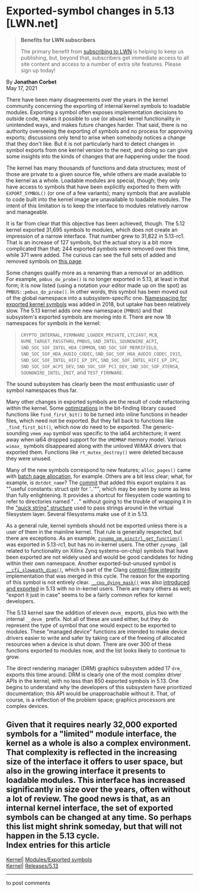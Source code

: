 # Exported-symbol changes in 5.13 [LWN.net]

> **Benefits for LWN subscribers**
> 
> The primary benefit from [subscribing to LWN](/Promo/nst-nag5/subscribe) is helping to keep us publishing, but, beyond that, subscribers get immediate access to all site content and access to a number of extra site features. Please sign up today! 

By **Jonathan Corbet**  
May 17, 2021 

There have been many disagreements over the years in the kernel community concerning the exporting of internal kernel symbols to loadable modules. Exporting a symbol often exposes implementation decisions to outside code, makes it possible to use (or abuse) kernel functionality in unintended ways, and makes future changes harder. That said, there is no authority overseeing the exporting of symbols and no process for approving exports; discussions only tend to arise when somebody notices a change that they don't like. But it is not particularly hard to detect changes in symbol exports from one kernel version to the next, and doing so can give some insights into the kinds of changes that are happening under the hood. 

The kernel has many thousands of functions and data structures; most of those are private to a given source file, while others are made available to the kernel as a whole. Loadable modules are special, though; they only have access to symbols that have been explicitly exported to them with `EXPORT_SYMBOL()` (or one of a few variants); many symbols that are available to code built into the kernel image are unavailable to loadable modules. The intent of this limitation is to keep the interface to modules relatively narrow and manageable. 

It is far from clear that this objective has been achieved, though. The 5.12 kernel exported 31,695 symbols to modules, which does not create an impression of a narrow interface. That number grew to 31,822 in 5.13-rc1. That is an increase of 127 symbols, but the actual story is a bit more complicated than that; 244 exported symbols were removed over this time, while 371 were added. The curious can see the full sets of added and removed symbols on [this page](/Articles/856313/). 

Some changes qualify more as a renaming than a removal or an addition. For example, `pmbus_do_probe()` is no longer exported in 5.13, at least in that form; it is now listed (using a notation your editor made up on the spot) as `PMBUS::pmbus_do_probe()`. In other words, this symbol has been moved out of the global namespace into a subsystem-specific one. [Namespacing for exported kernel symbols](/Articles/760045/) was added in 2018, but uptake has been relatively slow. The 5.13 kernel adds one new namespace (`PMBUS`) and that subsystem's exported symbols are moving into it. There are now 18 namespaces for symbols in the kernel: 

> `CRYPTO_INTERNAL`, `FIRMWARE_LOADER_PRIVATE`, `LTC2497`, `MCB`, `NVME_TARGET_PASSTHRU`, `PMBUS`, `SND_INTEL_SOUNDWIRE_ACPI`, `SND_SOC_SOF_INTEL_HDA_COMMON`, `SND_SOC_SOF_MERRIFIELD`, `SND_SOC_SOF_HDA_AUDIO_CODEC`, `SND_SOC_SOF_HDA_AUDIO_CODEC_I915`, `SND_SOC_SOF_INTEL_HIFI_EP_IPC`, `SND_SOC_SOF_INTEL_HIFI_EP_IPC`, `SND_SOC_SOF_ACPI_DEV`, `SND_SOC_SOF_PCI_DEV`, `SND_SOC_SOF_XTENSA`, `SOUNDWIRE_INTEL_INIT`, and `TEST_FIRMWARE`. 

The sound subsystem has clearly been the most enthusiastic user of symbol namespaces thus far. 

Many other changes in exported symbols are the result of code refactoring within the kernel. Some [optimizations](https://git.kernel.org/linus/5c88af59f9ab) in the bit-finding library caused functions like `find_first_bit()` to be turned into inline functions in header files, which need not be exported. But they fall back to functions like `_find_first_bit()`, which now _do_ need to be exported. The generic-sounding `vmem_map` symbol was specific to the ia64 architecture; it went away when ia64 dropped support for the `VMEMMAP` memory model. Various `wimax_` symbols disappeared along with the unloved WiMAX drivers that exported them. Functions like `rt_mutex_destroy()` were deleted because they were unused. 

Many of the new symbols correspond to new features; `alloc_pages()` came with [batch page allocation](/Articles/855226/), for example. Others are a bit less clear; what, for example, is `dotdot_name`? The [commit](https://git.kernel.org/linus/80e5d1ff5d5f) that added this export explains it as ""useful constants: struct qstr for '..'"", which may be seen by some as less than fully enlightening. It provides a shortcut for filesystem code wanting to refer to directories named "`..`" without going to the trouble of wrapping it in the ["quick string" structure](https://elixir.bootlin.com/linux/v5.13-rc1/source/include/linux/dcache.h#L40) used to pass strings around in the virtual filesystem layer. Several filesystems make use of it in 5.13. 

As a general rule, kernel symbols should not be exported unless there is a user of them in the mainline kernel. That rule is generally respected, but there are exceptions. As an example, [`zynqmp_pm_pinctrl_get_function()`](https://elixir.bootlin.com/linux/v5.13-rc1/source/drivers/firmware/xilinx/zynqmp.c#L842) was exported in 5.13-rc1, but has no in-kernel users. The other `zynqmp_` (all related to functionality on Xilinx Zynq systems-on-chip) symbols that have been exported are not widely used and would be good candidates for hiding within their own namespace. Another exported-but-unused symbol is [`__cfi_slowpath_diag()`](https://elixir.bootlin.com/linux/v5.13-rc1/source/kernel/cfi.c#L313), which is part of the Clang [control-flow integrity](/Articles/810077/) implementation that was merged in this cycle. The reason for the exporting of this symbol is not entirely clear. [`__cpu_dying_mask()`](https://elixir.bootlin.com/linux/v5.13-rc1/source/kernel/cpu.c#L2524) was also [introduced and exported](https://git.kernel.org/linus/e40f74c535b8) in 5.13 with no in-kernel users. There are many others as well; "export it just in case" seems to be a fairly common reflex for kernel developers. 

The 5.13 kernel saw the addition of eleven `devm_` exports, plus two with the internal `__devm_` prefix. Not all of these are used either, but they do represent the type of symbol that one would expect to be exported to modules. These "managed device" functions are intended to make device drivers easier to write and safer by taking care of the freeing of allocated resources when a device is shut down. There are over 300 of these functions exported to modules now, and the list looks likely to continue to grow. 

The direct rendering manager (DRM) graphics subsystem added 17 `drm_` exports this time around. DRM is clearly one of the most complex driver APIs in the kernel, with no less than 850 exported symbols in 5.13. One begins to understand why the developers of this subsystem have prioritized documentation; this API would be unapproachable without it. That, of course, is a reflection of the problem space; graphics processors are complex devices. 

Given that it requires nearly 32,000 exported symbols for a "limited" module interface, the kernel as a whole is also a complex environment. That complexity is reflected in the increasing size of the interface it offers to user space, but also in the growing interface it presents to loadable modules. This interface has increased significantly in size over the years, often without a lot of review. The good news is that, as an internal kernel interface, the set of exported symbols can be changed at any time. So perhaps this list might shrink someday, but that will not happen in the 5.13 cycle.  
Index entries for this article  
---  
[Kernel](/Kernel/Index)| [Modules/Exported symbols](/Kernel/Index#Modules-Exported_symbols)  
[Kernel](/Kernel/Index)| [Releases/5.13](/Kernel/Index#Releases-5.13)  
  


* * *

to post comments 
